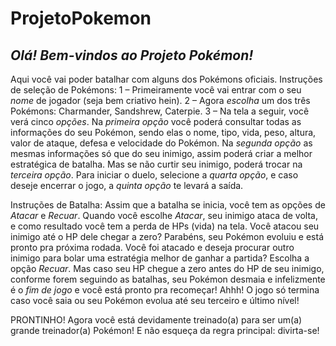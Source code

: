 # **ProjetoPokemon**

## ***Olá! Bem-vindos ao Projeto Pokémon!***
Aqui você vai poder batalhar com alguns dos Pokémons oficiais. 
Instruções de seleção de Pokémons:
1 – Primeiramente você vai entrar com o seu *nome* de jogador (seja bem criativo hein).
2 – Agora *escolha* um dos três Pokémons: Charmander, Sandshrew, Caterpie.
3 – Na tela a seguir, você verá cinco *opções*. Na *primeira opção* você poderá consultar todas as informações do seu Pokémon, sendo elas o nome, tipo, vida, peso, altura, valor de ataque, defesa e velocidade do Pokémon. Na *segunda opção* as mesmas informações só que do seu inimigo, assim poderá criar a melhor estratégica de batalha. Mas se não curtir seu inimigo, poderá trocar na *terceira opção*.  Para iniciar o duelo, selecione a *quarta opção*, e caso deseje encerrar o jogo, a *quinta opção* te levará a saída.

Instruções de Batalha:
Assim que a batalha se inicia, você tem as opções de *Atacar* e *Recuar*. 
Quando você escolhe *Atacar*, seu inimigo ataca de volta, e como resultado você tem a perda de HPs (vida) na tela. 
Você atacou seu inimigo até o HP dele chegar a zero? Parabéns, seu Pokémon evoluiu e está pronto pra próxima rodada. 
Você foi atacado e deseja procurar outro inimigo para bolar uma estratégia melhor de ganhar a partida? Escolha a opção *Recuar*.
Mas caso seu HP chegue a zero antes do HP de seu inimigo, conforme forem seguindo as batalhas, seu Pokémon desmaia e infelizmente é o *fim de jogo* e você está pronto pra recomeçar!
Ahhh! O jogo só termina caso você saia ou seu Pokémon evolua até seu terceiro e último nível!

PRONTINHO! Agora você está devidamente treinado(a) para ser um(a) grande treinador(a) Pokémon! 
E não esqueça da regra principal: divirta-se!
